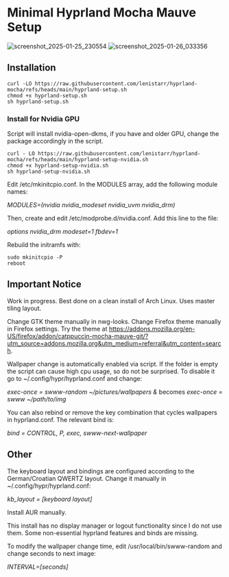 # Minimal Hyprland Mocha Mauve Setup
![screenshot_2025-01-25_230554](https://github.com/user-attachments/assets/5795174c-0954-41e8-839e-b3b48ff0d6bb) ![screenshot_2025-01-26_033356](https://github.com/user-attachments/assets/5b9003d1-9b0d-424a-a77e-90400656f4f2)

## Installation
```
curl -LO https://raw.githubusercontent.com/lenistarr/hyprland-mocha/refs/heads/main/hyprland-setup.sh
chmod +x hyprland-setup.sh
sh hyprland-setup.sh
```
### Install for Nvidia GPU
Script will install nvidia-open-dkms, if you have and older GPU, change the package accordingly in the script. 
```
curl - LO https://raw.githubusercontent.com/lenistarr/hyprland-mocha/refs/heads/main/hyprland-setup-nvidia.sh
chmod +x hyprland-setup-nvidia.sh
sh hyprland-setup-nvidia.sh
```
Edit /etc/mkinitcpio.conf. In the MODULES array, add the following module names: 

<i>MODULES=(nvidia nvidia_modeset nvidia_uvm nvidia_drm)</i>

Then, create and edit /etc/modprobe.d/nvidia.conf. Add this line to the file: 

<i>options nvidia_drm modeset=1 fbdev=1</i>

Rebuild the initramfs with: 
```
sudo mkinitcpio -P
reboot
```

## Important Notice
Work in progress. Best done on a clean install of Arch Linux. Uses master tiling layout. 

Change GTK theme manually in nwg-looks. Change Firefox theme manually in Firefox settings. Try the theme at https://addons.mozilla.org/en-US/firefox/addon/catppuccin-mocha-mauve-git/?utm_source=addons.mozilla.org&utm_medium=referral&utm_content=search.

Wallpaper change is automatically enabled via script. If the folder is empty the script can cause high cpu usage, so do not be surprised. To disable it go to ~/.config/hypr/hyprland.conf and change:

<i>exec-once = swww-random ~/pictures/wallpapers &</i> becomes <i>exec-once = swww ~/path/to/img</i>

You can also rebind or remove the key combination that cycles wallpapers in hyprland.conf. The relevant bind is:

<i>bind = CONTROL,         P,          exec,                   swww-next-wallpaper</i>

## Other 
The keyboard layout and bindings are configured according to the German/Croatian QWERTZ layout. Change it manually in ~/.config/hypr/hyprland.conf:

<i>kb_layout = [keyboard layout]</i>

Install AUR manually.

This install has no display manager or logout functionality since I do not use them. Some non-essential hyprland features and binds are missing. 

To modify the wallpaper change time,  edit /usr/local/bin/swww-random and change seconds to next image:

<i>INTERVAL=[seconds]</i>
